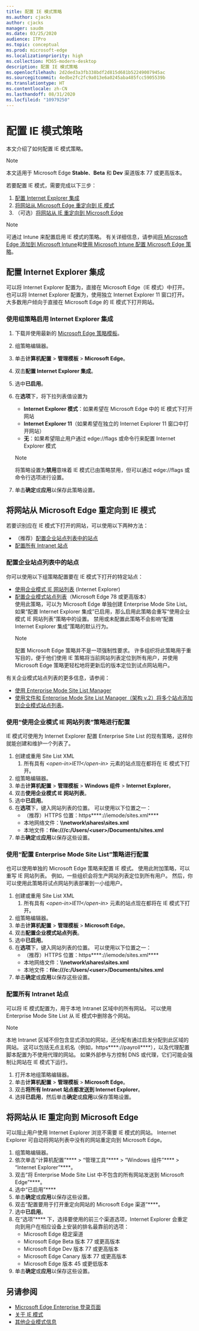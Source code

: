 ```yaml
---
title: 配置 IE 模式策略
ms.author: cjacks
author: cjacks
manager: saudm
ms.date: 03/25/2020
audience: ITPro
ms.topic: conceptual
ms.prod: microsoft-edge
ms.localizationpriority: high
ms.collection: M365-modern-desktop
description: 配置 IE 模式策略
ms.openlocfilehash: 2d2ded3a3fb338bdf2d815d681b52249007945ac
ms.sourcegitcommit: 4edbe2fc2fc9a013e6a0245aba485fcc5905539b
ms.translationtype: HT
ms.contentlocale: zh-CN
ms.lasthandoff: 08/31/2020
ms.locfileid: "10979250"
---
```

# 配置 IE 模式策略

本文介绍了如何配置 IE 模式策略。

> [!NOTE]
> 本文适用于 Microsoft Edge **Stable**、**Beta** 和 **Dev** 渠道版本 77 或更高版本。

若要配置 IE 模式，需要完成以下三步：

1. [配置 Internet Explorer 集成](#configure-internet-explorer-integration)
2. [将网站从 Microsoft Edge 重定向到 IE 模式](#redirect-sites-from-microsoft-edge-to-ie-mode)
3. （可选）[将网站从 IE 重定向到 Microsoft Edge](#redirect-sites-from-ie-to-microsoft-edge)

> [!NOTE]
> 可通过 Intune 来配置启用 IE 模式的策略。 有关详细信息，请参阅[将 Microsoft Edge 添加到 Microsoft Intune](https://docs.microsoft.com/intune/apps/apps-windows-edge?toc=https://docs.microsoft.com/DeployEdge/toc.json&bc=https://docs.microsoft.com/DeployEdge/breadcrumb/toc.json)和[使用 Microsoft Intune 配置 Microsoft Edge 策略](https://docs.microsoft.com/DeployEdge/configure-edge-with-intune)。

## 配置 Internet Explorer 集成

可以将 Internet Explorer 配置为，直接在 Microsoft Edge（IE 模式）中打开。 也可以将 Internet Explorer 配置为，使用独立 Internet Explorer 11 窗口打开。 大多数用户倾向于直接在 Microsoft Edge 的 IE 模式下打开网站。

### 使用组策略启用 Internet Explorer 集成

1. 下载并使用最新的 [Microsoft Edge 策略模板](https://www.microsoft.com/en-us/edge/business/download)。
2. 组策略编辑器。
3. 单击**计算机配置** > **管理模板** > **Microsoft Edge**。
4. 双击**配置 Internet Explorer 集成**。
5. 选中**已启用**。
6. 在**选项**下，将下拉列表值设置为 
   -  **Internet Explorer 模式**：如果希望在 Microsoft Edge 中的 IE 模式下打开网站
   -  **Internet Explorer 11**（如果希望在独立的 Internet Explorer 11 窗口中打开网站）
   -  **无**：如果希望阻止用户通过 edge://flags 或命令行来配置 Internet Explorer 模式

   > [!NOTE]
   > 将策略设置为**禁用**意味着 IE 模式已由策略禁用，但可以通过 edge://flags 或命令行选项进行设置。
7. 单击**确定**或**应用**以保存此策略设置。

## 将网站从 Microsoft Edge 重定向到 IE 模式

若要识别应在 IE 模式下打开的网站，可以使用以下两种方法：

- （推荐）[配置企业站点列表中的站点](#configure-sites-on-the-enterprise-site-list)
- [配置所有 Intranet 站点](#configure-all-intranet-sites)

### 配置企业站点列表中的站点

你可以使用以下组策略配置要在 IE 模式下打开的特定站点：

- [使用企业模式 IE 网站列表](#configure-using-the-use-the-enterprise-mode-ie-website-list-policy) (Internet Explorer)
- [配置企业模式站点列表](#configure-using-the-configure-the-enterprise-mode-site-list-policy)（Microsoft Edge 78 或更高版本）<br/>使用此策略，可以为 Microsoft Edge 单独创建 Enterprise Mode Site List。 如果“配置 Internet Explorer 集成”已启用，那么启用此策略会重写“使用企业模式 IE 网站列表”策略中的设置。 禁用或未配置此策略不会影响“配置 Internet Explorer 集成”策略的默认行为。
    > [!NOTE]
    > 配置 Microsoft Edge 策略并不是一项强制性要求。 许多组织将此策略用于重写目的，便于他们使用 IE 策略将当前网站列表定位到所有用户，并使用 Microsoft Edge 策略更轻松地将更新后的版本定位到试点网站用户。

有关企业模式站点列表的更多信息，请参阅：

- [使用 Enterprise Mode Site List Manager](https://docs.microsoft.com/internet-explorer/ie11-deploy-guide/use-the-enterprise-mode-site-list-manager)
- [使用文件和 Enterprise Mode Site List Manager（架构 v.2）将多个站点添加到企业模式站点列表](https://docs.microsoft.com/internet-explorer/ie11-deploy-guide/add-multiple-sites-to-enterprise-mode-site-list-using-the-version-2-schema-and-enterprise-mode-tool)。

### 使用“使用企业模式 IE 网站列表”策略进行配置

IE 模式可使用为 Internet Explorer 配置 Enterprise Site List 的现有策略，这样你就能创建和维护一个列表了。

1. 创建或重用 Site List XML
    1. 所有具有 _\<open-in\>IE11\</open-in\>_ 元素的站点现在都将在 IE 模式下打开。
2. 组策略编辑器。
3. 单击**计算机配置** > **管理模板** > **Windows 组件** > **Internet Explorer**。
4. 双击**使用企业模式 IE 网站列表**。
5. 选中**已启用**。
6. 在**选项**下，键入网站列表的位置。 可以使用以下位置之一：
    - （推荐）HTTPS 位置：https****://iemode/sites.xml****
    - 本地网络文件：**\\\network\shares\sites.xml**
    - 本地文件：**file:///c:/Users/\<user\>/Documents/sites.xml**
7. 单击**确定**或**应用**以保存这些设置。

### 使用“配置 Enterprise Mode Site List”策略进行配置

也可以使用单独的 Microsoft Edge 策略来配置 IE 模式。 使用此附加策略，可以重写 IE 网站列表。 例如，一些组织会将生产网站列表定位到所有用户。 然后，你可以使用此策略将试点网站列表部署到一小组用户。

1. 创建或重用 Site List XML
    1. 所有具有 _\<open-in\>IE11\</open-in\>_ 元素的站点现在都将在 IE 模式下打开。
2. 组策略编辑器。
3. 单击**计算机配置** > **管理模板** > **Microsoft Edge**。
4. 双击**配置企业模式站点列表**。
5. 选中**已启用**。
6. 在**选项**下，键入网站列表的位置。 可以使用以下位置之一：
    - （推荐）HTTPS 位置：https****://iemode/sites.xml**** <!--Trying to keep this from being an active link in MD -->
    - 本地网络文件：**\\\network\shares\sites.xml**
    - 本地文件：**file:///c:/Users/\<user\>/Documents/sites.xml**
7. 单击**确定**或**应用**以保存这些设置。

### 配置所有 Intranet 站点

可以将 IE 模式配置为，用于本地 Intranet 区域中的所有网站。 可以使用 Enterprise Mode Site List 从 IE 模式中删除各个网站。

>[!NOTE]
>
> 本地 Intranet 区域不但包含显式添加的网站，还分配有通过启发分配到此区域的网站。 这可以包括无点主机名（例如，https****://payroll****），以及代理配置脚本配置为不使用代理的网站。 如果外部参与方控制 DNS 或代理，它们可能会强制让网站在 IE 模式下运行。

1. 打开本地组策略编辑器。
2. 单击**计算机配置** > **管理模板** > **Microsoft Edge**。
3. 双击**将所有 Intranet 站点都发送到 Internet Explorer**。
4. 选择**已启用**，然后单击**确定**或**应用**以保存策略设置。

## 将网站从 IE 重定向到 Microsoft Edge

可以阻止用户使用 Internet Explorer 浏览不需要 IE 模式的网站。 Internet Explorer 可自动将网站列表中没有的网站重定向到 Microsoft Edge。

1. 组策略编辑器。
2. 依次单击“计算机配置”**** > “管理工具”**** > “Windows 组件”**** > “Internet Explorer”****。
3. 双击“将 Enterprise Mode Site List 中不包含的所有网站发送到 Microsoft Edge”****。
4. 选中“已启用”****
5. 单击**确定**或**应用**以保存这些设置。
6. 双击“配置要用于打开重定向网站的 Microsoft Edge 渠道”****。
7. 选中**已启用**。
8. 在“选项”**** 下，选择要使用的前三个渠道选项，Internet Explorer 会重定向到用户在相应设备上安装的排名最靠前的选项：
   - Microsoft Edge 稳定渠道
   - Microsoft Edge Beta 版本 77 或更高版本
   - Microsoft Edge Dev 版本 77 或更高版本
   - Microsoft Edge Canary 版本 77 或更高版本
   - Microsoft Edge 版本 45 或更低版本
9. 单击**确定**或**应用**以保存这些设置。

## 另请参阅

- [Microsoft Edge Enterprise 登录页面](https://aka.ms/EdgeEnterprise)
- [关于 IE 模式](https://docs.microsoft.com/deployedge/edge-ie-mode)
- [其他企业模式信息](https://docs.microsoft.com/internet-explorer/ie11-deploy-guide/enterprise-mode-overview-for-ie11)